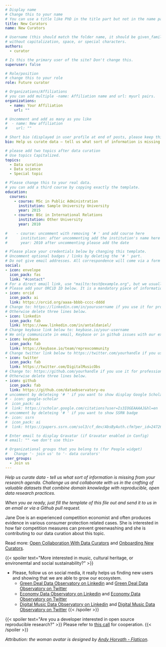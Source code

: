 ```yaml
---
# Display name
# Change this to your name 
# You can use a title like PhD in the title part but not in the name part.
title: New Curators
name: New Curators

# Username (this should match the folder name, it should be given_family  your name
# without capitalization, space, or special characters.
authors:
  - curator

# Is this the primary user of the site? Don't change this.
superuser: false

# Role/position
# change this to your role
role: Future curator

# Organizations/Affiliations
# you can add multiple -name: Affiliation name and url: myurl pairs.
organizations:
  - name: Your Affiliation
    url: ""

# Uncomment and add as many as you like
#  - name: New affiliation
#    url: ""

# Short bio (displayed in user profile at end of posts, please keep this to 1-2 lines)
bio: Help us curate data – tell us what sort of information is missing from your research agenda. Challenge us and collaborate with us in the crafting of valuable datasets that combine domain knowledge with reproducible, open data research practices.

# please add two topics after data curation
# Use topics Capitalized.
topics:
  - Data curation
  - Data science
  - Special topic

# Please change this to your real data.
# you can add a third course by copying exactly the template.
education:
  courses:
    - course: MSc in Public Administration
      institution: Sample University University
      year: 2015
    - course: BSc in International Relations
      institution: Other University
      year: 2010
      
#    - course: uncomment with removing '# ' and add course here
#      institution: after uncommenting add the institution's name here
#      year: 2010 after uncommenting please add the date

# Please place your credentials below by changing this template.
# Uncomment optional badges / links by deleting the '# ' part.
# Do not give email addresses. All correspondence will come via a form to avoid spam.
social:
- icon: envelope
  icon_pack: fas
  link: "#contact" 
# For a direct email link, use "mailto:test@example.org", but we usually use the contact form and not reveal your email to the open internet.
# Please add your ORCiD ID below. It is a mandatory piece of information.
- icon: orcid
  icon_pack: ai
  link: https://orcid.org/aaaa-bbbb-cccc-dddd
# Change to: https://linkedin.com/in/yourusername if you use it for professional purposes.
# Otherwise delete three lines below.
- icon: linkedin
  icon_pack: fab
  link: https://www.linkedin.com/in/antaldaniel/
# Change keybase link below to: keybase.io/your-username
# We only communicate in email, Keybase or in github issues with our external collaborators. Keybase is preferred.
- icon: keybase
  icon_pack: fab
  link: https://keybase.io/team/reprexcommunity
# Change twitter link below to https://twitter.com/yourhandle if you use it for professional purposes, or delete twitter three lines.
- icon: twitter
  icon_pack: fab
  link: https://twitter.com/DigitalMusicObs
# Change to: https://github.com/yourhandle if you use it for professional purposes.
# Otherwise delete three lines below.
- icon: github
  icon_pack: fab
  link: https://github.com/dataobservatory-eu
# uncomment by deleteing '# ' if you want to show display Google Scholar badge
# - icon: google-scholar
#  icon_pack: ai
#  link: https://scholar.google.com/citations?user=Is3IOGEAAAAJ&hl=en
# uncomment by deleteing '# ' if you want to show SSRN badge
#- icon: ssrn
#  icon_pack: ai
#  link: https://papers.ssrn.com/sol3/cf_dev/AbsByAuth.cfm?per_id=2472686

# Enter email to display Gravatar (if Gravatar enabled in Config)
# email: "" <we don't use this>

# Organizational groups that you belong to (for People widget)
#   Change '- join us' to '- data curators'
user_groups:
  - Join us
---
```


<!-- You can use this file as a template for your curatorial biography. Just remove the text below this and replace it with your own introduction (2 paragraphs max) -->

*Help us curate data - tell us what sort of information is missing from your research agenda. Challenge us and collaborate with us in the crafting of valuable datasets that combine domain knowledge with reproducible, open data research practices.*

_When you ae ready, just fill the template of this file out and send it to us in an email or via a Github pull request._

Jane Doe is an experienced competition economist and often produces evidence in various consumer protection related cases. She is interested in how fair competition measures can prevent greenwashing and she is contributing to our data curation about this topic.

Read more: [Open Collaboration With Data Curators](https://curators.dataobservatory.eu/) and [Onboarding New Curators](https://curators.dataobservatory.eu/onboarding.html).

{{< spoiler text="More interested in music, cultural heritage, or environemtal and social sustainability?" >}}
- Please, follow us on social media, it really helps us finding new users and showing that we are able to grow our ecosystem.
  - [Green Deal Data Observatory on Linkedin](https://www.linkedin.com/company/78556699) and [Green Deal Data Observatory on Twitter](https://twitter.com/GreenDealObs)
  - [Economy Data Observatory on Linkedin](https://www.linkedin.com/company/78562153) and [Economy Data Observatory on Twitter](https://twitter.com/GreenDealObs)
  - [Digital Music Data Observatory on Linkedin](https://www.linkedin.com/company/reprexbv/) and [Digital Music Data Observatory on Twitter](https://twitter.com/dataandlyrics)
{{< /spoiler >}}

{{< spoiler text="Are you a developer interested in open source reproducible research?" >}}
Please refer to [this call](/authors/developer/) for cooperation.
{{< /spoiler >}}

_Attribution: the woman avatar is designed by [Andy Horvath - Flaticon](https://www.flaticon.com/free-icons/woman)._